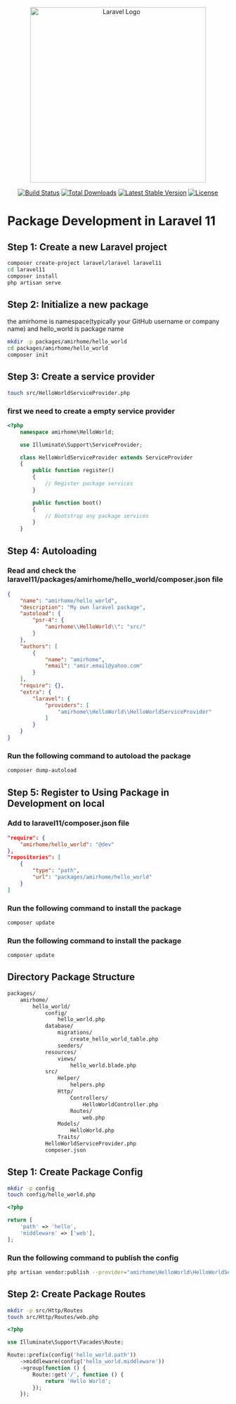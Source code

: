<p align="center"><a href="https://laravel.com" target="_blank"><img src="https://raw.githubusercontent.com/laravel/art/master/logo-lockup/5%20SVG/2%20CMYK/1%20Full%20Color/laravel-logolockup-cmyk-red.svg" width="400" alt="Laravel Logo"></a></p>

<p align="center">
<a href="https://github.com/laravel/framework/actions"><img src="https://github.com/laravel/framework/workflows/tests/badge.svg" alt="Build Status"></a>
<a href="https://packagist.org/packages/laravel/framework"><img src="https://img.shields.io/packagist/dt/laravel/framework" alt="Total Downloads"></a>
<a href="https://packagist.org/packages/laravel/framework"><img src="https://img.shields.io/packagist/v/laravel/framework" alt="Latest Stable Version"></a>
<a href="https://packagist.org/packages/laravel/framework"><img src="https://img.shields.io/packagist/l/laravel/framework" alt="License"></a>
</p>

# Package Development in Laravel 11

## Step 1: Create a new Laravel project

```bash
composer create-project laravel/laravel laravel11
cd laravel11
composer install
php artisan serve
```

## Step 2: Initialize a new package
the amirhome is namespace(typically your GitHub username or company name) and hello_world is package name

```bash
mkdir -p packages/amirhome/hello_world
cd packages/amirhome/hello_world
composer init

```

## Step 3: Create a service provider

```bash
touch src/HelloWorldServiceProvider.php
```
### first we need to create a empty service provider

```php
<?php
    namespace amirhome\HelloWorld;

    use Illuminate\Support\ServiceProvider;

    class HelloWorldServiceProvider extends ServiceProvider
    {
        public function register()
        {
            // Register package services
        }

        public function boot()
        {
            // Bootstrap any package services
        }
    }
```

## Step 4: Autoloading

### Read and check the laravel11/packages/amirhome/hello_world/composer.json file

```json
{
    "name": "amirhome/hello_world",
    "description": "My own laravel package",
    "autoload": {
        "psr-4": {
            "amirhome\\HelloWorld\\": "src/"
        }
    },
    "authors": [
        {
            "name": "amirhome",
            "email": "amir.email@yahoo.com"
        }
    ],
    "require": {},
    "extra": {
        "laravel": {
            "providers": [
                "amirhome\\HelloWorld\\HelloWorldServiceProvider"
            ]
        }
    }
}

```
### Run the following command to autoload the package

```bash
composer dump-autoload
```

## Step 5: Register to Using Package in Development on local

### Add to laravel11/composer.json file

```json
"require": {
    "amirhome/hello_world": "@dev"
},
"repositories": [
    {
        "type": "path",
        "url": "packages/amirhome/hello_world"
    }
]
```

### Run the following command to install the package

```bash
composer update
```

### Run the following command to install the package

```bash
composer update
```

## Directory Package Structure

```bash
packages/
    amirhome/
        hello_world/
            config/
                hello_world.php
            database/
                migrations/
                    create_hello_world_table.php
                seeders/
            resources/
                views/
                    hello_world.blade.php
            src/
                Helper/
                    helpers.php
                Http/
                    Controllers/
                        HelloWorldController.php
                    Routes/
                        web.php
                Models/
                    HelloWorld.php
                Traits/
            HelloWorldServiceProvider.php
            composer.json
```

## Step 1: Create Package Config

```bash
mkdir -p config
touch config/hello_world.php
```

```php
<?php

return [
    'path' => 'hello',
    'middleware' => ['web'],
];
```

### Run the following command to publish the config

```bash
php artisan vendor:publish --provider="amirhome\HelloWorld\HelloWorldServiceProvider"
```

## Step 2: Create Package Routes

```bash
mkdir -p src/Http/Routes
touch src/Http/Routes/web.php
```

```php
<?php

use Illuminate\Support\Facades\Route;

Route::prefix(config('hello_world.path'))
    ->middleware(config('hello_world.middleware'))
    ->group(function () {
        Route::get('/', function () {
            return 'Hello World';
        });
    });
```


